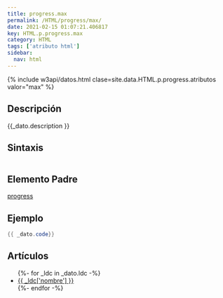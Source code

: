```yaml
---
title: progress.max
permalink: /HTML/progress/max/
date: 2021-02-15 01:07:21.406817
key: HTML.p.progress.max
category: HTML
tags: ['atributo html']
sidebar: 
  nav: html
---
```


{% include w3api/datos.html clase=site.data.HTML.p.progress.atributos valor="max" %}

## Descripción
{{_dato.description }}

## Sintaxis
~~~html
~~~

## Elemento Padre
[progress](/HTML/progress/)

## Ejemplo
~~~java
{{ _dato.code}}
~~~

## Artículos
<ul>
{%- for _ldc in _dato.ldc -%}
   <li>
       <a href="{{_ldc['url'] }}">{{ _ldc['nombre'] }}</a>
   </li>
{%- endfor -%}
</ul>
